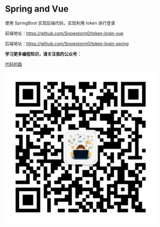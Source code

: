 # Spring and Vue

使用 SpringBoot 实现后端代码，实现利用 token 进行登录



前端地址：https://github.com/Snowstorm0/token-login-vue

后端地址：https://github.com/Snowstorm0/token-login-spring









**学习更多编程知识，请关注我的公众号：**

[代码的路](https://mp.weixin.qq.com/s/t0t89DFgJ1TEzI4uI5giHg)

<img src="./公众号二维码.png" width="500px" />

 